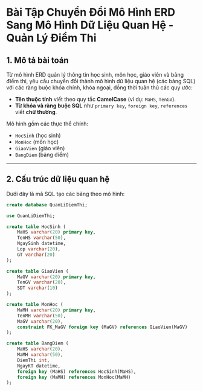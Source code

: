 # Bài Tập Chuyển Đổi Mô Hình ERD Sang Mô Hình Dữ Liệu Quan Hệ - Quản Lý Điểm Thi

## 1. Mô tả bài toán

Từ mô hình ERD quản lý thông tin học sinh, môn học, giáo viên và bảng điểm thi, yêu cầu chuyển đổi thành mô hình dữ liệu quan hệ (các bảng SQL) với các ràng buộc khóa chính, khóa ngoại, đồng thời tuân thủ các quy ước:

- **Tên thuộc tính** viết theo quy tắc **CamelCase** (ví dụ: `MaHS`, `TenGV`).
- **Từ khóa và ràng buộc SQL** như `primary key`, `foreign key`, `references` viết **chữ thường**.

Mô hình gồm các thực thể chính:

- `HocSinh` (học sinh)
- `MonHoc` (môn học)
- `GiaoVien` (giáo viên)
- `BangDiem` (bảng điểm)

---

## 2. Cấu trúc dữ liệu quan hệ

Dưới đây là mã SQL tạo các bảng theo mô hình:

```sql
create database QuanLiDiemThi;

use QuanLiDiemThi;

create table HocSinh (
    MaHS varchar(20) primary key,
    TenHS varchar(50),
    NgaySinh datetime,
    Lop varchar(20),
    GT varchar(20)
);

create table GiaoVien (
    MaGV varchar(20) primary key,
    TenGV varchar(20),
    SDT varchar(10)
);

create table MonHoc (
    MaMH varchar(20) primary key,
    TenMH varchar(50),
    MaGV varchar(20),
    constraint FK_MaGV foreign key (MaGV) references GiaoVien(MaGV)
);

create table BangDiem (
    MaHS varchar(20),
    MaMH varchar(50),
    DiemThi int,
    NgayKT datetime,
    foreign key (MaHS) references HocSinh(MaHS),
    foreign key (MaMH) references MonHoc(MaMH)
);
